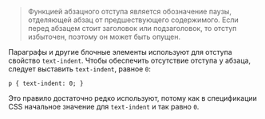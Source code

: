 > Функцией абзацного отступа является обозначение паузы, отделяющей абзац от предшествующего содержимого. Если перед абзацем стоит заголовок или подзаголовок, то отступ избыточен, поэтому он может быть опущен.

Параграфы и другие блочные элементы используют для отступа свойство `text-indent`. Чтобы обеспечить отсутствие отступа у абзаца, следует выставить `text-indent`, равное `0`:

	p { text-indent: 0; }

Это правило достаточно редко используют, потому как в спецификации <abbr>CSS</abbr> начальное значение для `text-indent` и так равно `0`.